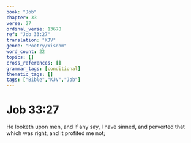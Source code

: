```yaml
---
book: "Job"
chapter: 33
verse: 27
ordinal_verse: 13678
ref: "Job 33:27"
translation: "KJV"
genre: "Poetry/Wisdom"
word_count: 22
topics: []
cross_references: []
grammar_tags: [conditional]
thematic_tags: []
tags: ["Bible","KJV","Job"]
---
```


# Job 33:27

He looketh upon men, and if any say, I have sinned, and perverted that which was right, and it profited me not;
